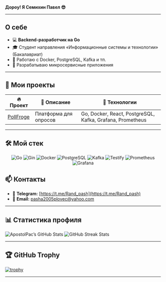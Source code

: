  **Дороу! Я Семихин Павел 😎**

---

## О себе
- 💻 **Backend-разработчик на Go**  
- 🎓 Студент направления «Информационные системы и технологии» (Бакалавриат)  
- 🐳 Работаю с Docker, PostgreSQL, Kafka и тп.   
- 🔧 Разрабатываю микросервисные приложения  

---

## 🚀 Мои проекты

| 🔥 Проект                         | 📝 Описание                                   | 🚀 Технологии                                       |
|-----------------------------------|-----------------------------------------------|-----------------------------------------------------|
| [PollFroge](https://github.com/DurkaVerder/PollForge)                    | Платформа для опросов                         | Go, Docker, React, PostgreSQL, Kafka, Grafana, Prometheus |

---
## 🛠 Мой стек
<p align="center">
  <img alt="Go" src="https://img.shields.io/badge/Go-00ADD8?style=for-the-badge&logo=go&logoColor=white" />
  <img alt="Gin" src="https://img.shields.io/badge/Gin-000000?style=for-the-badge&logo=gin&logoColor=white" />
  <img alt="Docker" src="https://img.shields.io/badge/Docker-2496ED?style=for-the-badge&logo=docker&logoColor=white" />
  <img alt="PostgreSQL" src="https://img.shields.io/badge/PostgreSQL-336791?style=for-the-badge&logo=postgresql&logoColor=white" />
  <img alt="Kafka" src="https://img.shields.io/badge/Kafka-231F20?style=for-the-badge&logo=apachekafka&logoColor=white" />
  <img alt="Testify" src="https://img.shields.io/badge/Testify-000000?style=for-the-badge&logo=go&logoColor=white" />
  <img alt="Prometheus" src="https://img.shields.io/badge/Prometheus-E6522D?style=for-the-badge&logo=prometheus&logoColor=white" />
  <img alt="Grafana" src="https://img.shields.io/badge/Grafana-F46800?style=for-the-badge&logo=grafana&logoColor=white" />
</p>

## 📫 Контакты
- 📩 **Telegram:** [https://t.me/Rand_pash](https://t.me/Rand_pash)  
- 📧 **Email:** pasha2005plovec@yahoo.com

---

## 📊 Статистика профиля

![ApostolPac’s GitHub Stats](https://github-readme-stats.vercel.app/api?username=ApostolPac&show_icons=true&count_private=true&theme=dark)
![GitHub Streak Stats](https://github-readme-streak-stats.herokuapp.com/?user=ApostolPac&theme=dark)

---


## 🏆 GitHub Trophy

[![trophy](https://github-profile-trophy.vercel.app/?username=ApostolPac&layout=compact&theme=flat)](https://github.com/ryo-ma/github-profile-trophy)

---

